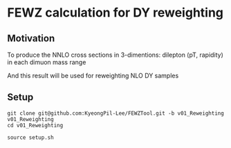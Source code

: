 # FEWZ calculation for DY reweighting

## Motivation

To produce the NNLO cross sections in 3-dimentions: dilepton (pT, rapidity) in each dimuon mass range

And this result will be used for reweighting NLO DY samples



## Setup

```
git clone git@github.com:KyeongPil-Lee/FEWZTool.git -b v01_Reweighting v01_Reweighting
cd v01_Reweighting

source setup.sh
```

